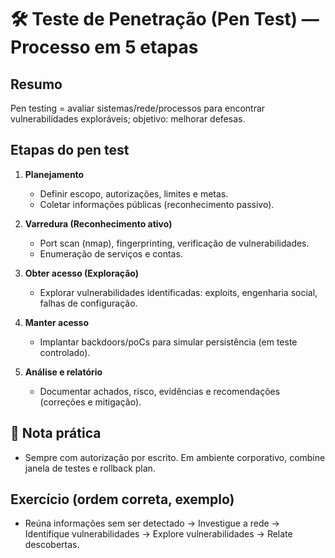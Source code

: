 # 🛠️ Teste de Penetração (Pen Test) — Processo em 5 etapas

## Resumo
Pen testing = avaliar sistemas/rede/processos para encontrar vulnerabilidades exploráveis; objetivo: melhorar defesas.

## Etapas do pen test

1. **Planejamento**
   - Definir escopo, autorizações, limites e metas.
   - Coletar informações públicas (reconhecimento passivo).

2. **Varredura (Reconhecimento ativo)**
   - Port scan (nmap), fingerprinting, verificação de vulnerabilidades.
   - Enumeração de serviços e contas.

3. **Obter acesso (Exploração)**
   - Explorar vulnerabilidades identificadas: exploits, engenharia social, falhas de configuração.

4. **Manter acesso**
   - Implantar backdoors/poCs para simular persistência (em teste controlado).

5. **Análise e relatório**
   - Documentar achados, risco, evidências e recomendações (correções e mitigação).

## 🧩 Nota prática
- Sempre com autorização por escrito. Em ambiente corporativo, combine janela de testes e rollback plan.

## Exercício (ordem correta, exemplo)
- Reúna informações sem ser detectado → Investigue a rede → Identifique vulnerabilidades → Explore vulnerabilidades → Relate descobertas.

